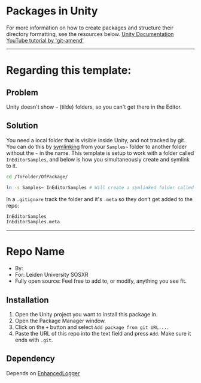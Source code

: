 # Packages in Unity

For more information on how to create packages and structure their directory formatting, see the resources below.
[Unity Documentation](https://docs.unity3d.com/6000.1/Documentation/Manual/CustomPackages.html)
[YouTube tutorial by 'git-amend'](https://www.youtube.com/watch?v=f2xW24xyDEg&t=190s)


----

# Regarding this template:

## Problem

Unity doesn't show `~` (tilde) folders, so you can't get there in the Editor.

## Solution

You need a local folder that is visible inside Unity, and not tracked by git.
You can do this by [symlinking](https://docs.unity.com/ugs/en-us/manual/devops/manual/symlink-support) from your `Samples~` folder to another folder without the `~` in the name. This template is setup to work with a folder called `InEditorSamples`, and below is how you simultaneously create and symlink to it. 

```bash
cd /ToFolder/OfPackage/

ln -s Samples~ InEditorSamples # Will create a symlinked folder called InEditorSamples
```

In a `.gitignore` track the folder and it's `.meta` so they don’t get added to the repo:

```bash 
InEditorSamples
InEditorSamples.meta
```

----


# Repo Name

- By: 
- For: Leiden University SOSXR
- Fully open source: Feel free to add to, or modify, anything you see fit.

## Installation

1. Open the Unity project you want to install this package in.
2. Open the Package Manager window.
3. Click on the `+` button and select `Add package from git URL...`.
4. Paste the URL of this repo into the text field and press `Add`. Make sure it ends with `.git`.

## Dependency
Depends on [EnhancedLogger](https://github.com/solo-fsw/sosxr-unity-enhancedlogger)
